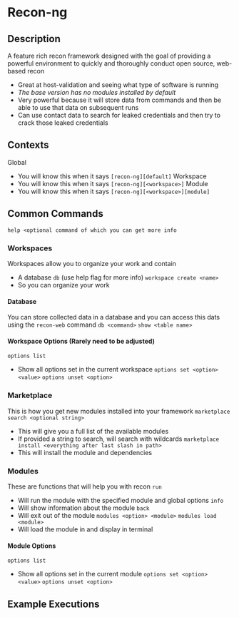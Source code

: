 # Recon-ng
## Description
A feature rich recon framework designed with the goal of providing a powerful environment to quickly and thoroughly conduct open source, web-based recon
* Great at host-validation and seeing what type of software is running
* _The base version has no modules installed by default_
* Very powerful because it will store data from commands and then be able to use that data on subsequent runs 
* Can use contact data to search for leaked credentials and then try to crack those leaked credentials
## Contexts
Global
* You will know this when it says `[recon-ng][default]`
Workspace
* You will know this when it says `[recon-ng][<workspace>]`
Module
* You will know this when it says `[recon-ng][<workspace>][module]`
## Common Commands
`help <optional command of which you can get more info`
### Workspaces
Workspaces allow you to organize your work and contain
* A database `db` (use help flag for more info)
`workspace create <name>` 
* So you can organize your work
#### Database
You can store collected data in a database and you can access this dats using the `recon-web` command
`db <command>`
`show <table name>`
#### Workspace Options (Rarely need to be adjusted)
`options list`
* Show all options set in the current workspace
`options set <option> <value>`
`options unset <option>`
### Marketplace
This is how you get new modules installed into your framework
`marketplace search <optional string>`
* This will give you a full list of the available modules
* If provided a string to search, will search with wildcards
`marketplace install <everything after last slash in path>`
* This will install the module and dependencies
### Modules
These are functions that will help you with recon
`run`
* Will run the module with the specified module and global options
`info`
* Will show information about the module
`back`
* Will exit out of the module
`modules <option> <module>`
`modules load <module>`
* Will load the module in and display in terminal
#### Module Options
`options list`
* Show all options set in the current module
`options set <option> <value>`
`options unset <option>`
## Example Executions
